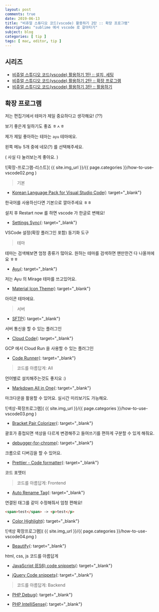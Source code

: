```yaml
---
layout: post
comments: true
date: 2019-06-13
title: "비쥬얼 스튜디오 코드(vscode) 활용하기 2탄 :: 확장 프로그램"
description: "sublime 에서 vscode 로 갈아타기"
subject: blog
categories: [ tip ]
tags: [ mac, editor, tip ]
---
```


## 시리즈

- [비쥬얼 스튜디오 코드(vscode) 활용하기 1탄 :: 설치, 세팅](/2019/tip/how-to-use-vscode-1)
- [비쥬얼 스튜디오 코드(vscode) 활용하기 2탄 :: 확장 프로그램](/2019/tip/how-to-use-vscode-2)
- [비쥬얼 스튜디오 코드(vscode) 활용하기 3탄 :: 활용하기](/2019/tip/how-to-use-vscode-3)

## 확장 프로그램

저는 편집기에서 테마가 제일 중요하다고 생각해요! (??)

보기 좋은게 일하기도 좋죠 ㅎㅅㅎ


제가 제일 좋아하는 테마는 `ayu` 테마에요.

왼쪽 메뉴 5개 중에 네모(?) 를 선택해주세요.

( 사실 다 눌러보는게 좋아요. )

![확장-프로그램-리스트]( {{ site.img_url }}/{{ page.categories }}/how-to-use-vscode02.png )

> 기본

- [Korean Language Pack for Visual Studio Code](https://marketplace.visualstudio.com/items?itemName=MS-CEINTL.vscode-language-pack-ko){: target="_blank"}
  
한국어를 사용하신다면 기본으로 깔아주세요 ㅎㅎ

설치 후 Restart now 를 하면 vscode 가 한글로 변해요!

- [Settings Sync](https://marketplace.visualstudio.com/items?itemName=Shan.code-settings-sync){: target="_blank"}

VSCode 설정(확장 플러그인 포함) 동기화 도구

> 테마

테마는 검색해보면 엄청 종류가 많아요. 원하는 테마를 검색하면 왠만한건 다 나올꺼에요 ㅎㅎ

- [Ayu](https://marketplace.visualstudio.com/items?itemName=teabyii.ayu){: target="_blank"}

저는 Ayu 의 Mirage 테마를 쓰고있어요.

- [Material Icon Theme](https://marketplace.visualstudio.com/items?itemName=PKief.material-icon-theme){: target="_blank"}

아이콘 테마에요.

> 서버

- [SFTP](https://marketplace.visualstudio.com/items?itemName=liximomo.sftp){: target="_blank"}

서버 통신을 할 수 있는 플러그인

- [Cloud Code](https://marketplace.visualstudio.com/items?itemName=GoogleCloudTools.cloudcode){: target="_blank"}

GCP 에서 Cloud Run 을 사용할 수 있는 플러그인

- [Code Runner](https://marketplace.visualstudio.com/items?itemName=formulahendry.code-runner){: target="_blank"}

> 코드를 아름답게: All

언어별로 설치해주는것도 좋지요 :)

- [Markdown All in One](https://marketplace.visualstudio.com/items?itemName=yzhang.markdown-all-in-one){: target="_blank"}

마크다운을 활용할 수 있어요. 실시간 미리보기도 가능해요.

![색상-확장프로그램]( {{ site.img_url }}/{{ page.categories }}/how-to-use-vscode03.png )

- [Bracket Pair Colorizer](https://marketplace.visualstudio.com/items?itemName=CoenraadS.bracket-pair-colorizer){: target="_blank"}

괄호가 중첩되면 색상을 다르게 변경해주고 들여쓰기를 편하게 구분할 수 있게 해줘요.

- [debugger-for-chrome](https://marketplace.visualstudio.com/items?itemName=msjsdiag.debugger-for-chrome){: target="_blank"}

크롬으로 디버깅을 할 수 있어요.

- [Prettier - Code formatter](https://marketplace.visualstudio.com/items?itemName=esbenp.prettier-vscode){: target="_blank"}

코드 포맷터

> 코드를 아름답게: Frontend

- [Auto Rename Tag](https://marketplace.visualstudio.com/items?itemName=formulahendry.auto-rename-tag){: target="_blank"}

연결된 태그를 같이 수정해줘서 엄청 편해요!

```html
<span>test</span> -> <p>test</p>
```

- [Color Highlight](https://marketplace.visualstudio.com/items?itemName=naumovs.color-highlight){: target="_blank"}

![색상 확장프로그램]( {{ site.img_url }}/{{ page.categories }}/how-to-use-vscode04.png )

- [Beautify](https://marketplace.visualstudio.com/items?itemName=HookyQR.beautify){: target="_blank"}

html, css, js 코드를 아름답게

- [JavaScript (ES6) code snippets](https://marketplace.visualstudio.com/items?itemName=xabikos.JavaScriptSnippets){: target="_blank"}

- [jQuery Code snippets](https://marketplace.visualstudio.com/items?itemName=donjayamanne.jquerysnippets){: target="_blank"}

> 코드를 아름답게: Backend

- [PHP Debug](https://marketplace.visualstudio.com/items?itemName=felixfbecker.php-debug){: target="_blank"}

- [PHP IntelliSense](https://marketplace.visualstudio.com/items?itemName=felixfbecker.php-intellisense){: target="_blank"}
